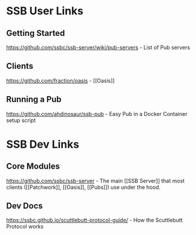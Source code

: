 # SSB User Links

## Getting Started

https://github.com/ssbc/ssb-server/wiki/pub-servers - List of Pub servers

## Clients

https://github.com/fraction/oasis - [[Oasis]]

## Running a Pub

https://github.com/ahdinosaur/ssb-pub - Easy Pub in a Docker Container setup script

# SSB Dev Links

## Core Modules

https://github.com/ssbc/ssb-server - The main [[SSB Server]] that most clients ([[Patchwork]], [[Oasis]], [[Pubs]]) use under the hood.


## Dev Docs


https://ssbc.github.io/scuttlebutt-protocol-guide/ - How the Scuttlebutt Protocol works